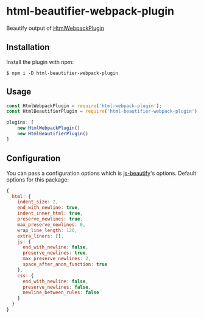 # html-beautifier-webpack-plugin

Beautify output of
[HtmlWebpackPlugin](https://github.com/jantimon/html-webpack-plugin)

## Installation

Install the plugin with npm:

```shell
$ npm i -D html-beautifier-webpack-plugin
```

## Usage

```javascript
const HtmlWebpackPlugin = require('html-webpack-plugin');
const HtmlBeautifierPlugin = require('html-beautifier-webpack-plugin');

plugins: [
    new HtmlWebpackPlugin()
    new HtmlBeautifierPlugin()
]
```

## Configuration

You can pass a configuration options which is
[js-beautify](https://github.com/beautify-web/js-beautify)'s options. Default
options for this package:

```javascript
{
  html: {
    indent_size: 2,
    end_with_newline: true,
    indent_inner_html: true,
    preserve_newlines: true,
    max_preserve_newlines: 0,
    wrap_line_length: 120,
    extra_liners: [],
    js: {
      end_with_newline: false,
      preserve_newlines: true,
      max_preserve_newlines: 2,
      space_after_anon_function: true
    },
    css: {
      end_with_newline: false,
      preserve_newlines: false,
      newline_between_rules: false
    }
  }
}
```

